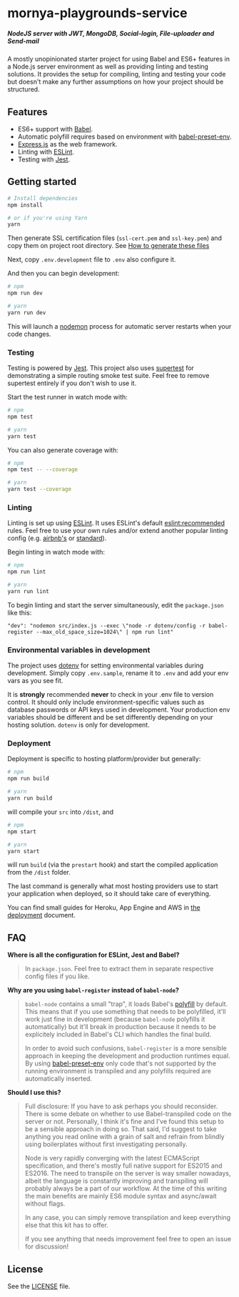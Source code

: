 # mornya-playgrounds-service
##### NodeJS server with JWT, MongoDB, Social-login, File-uploader and Send-mail

A mostly unopinionated starter project for using Babel and ES6+ features in a Node.js server environment as well as providing linting and testing solutions. It provides the setup for compiling, linting and testing your code but doesn't make any further assumptions on how your project should be structured.

## Features
- ES6+ support with [Babel](https://babeljs.io/).
- Automatic polyfill requires based on environment with [babel-preset-env](https://github.com/babel/babel-preset-env).
- [Express.js](https://expressjs.com/) as the web framework.
- Linting with [ESLint](http://eslint.org/).
- Testing with [Jest](https://facebook.github.io/jest/).

## Getting started

```sh
# Install dependencies
npm install

# or if you're using Yarn
yarn
```
Then generate SSL certification files (`ssl-cert.pem` and `ssl-key.pem`) and copy them on project root directory.
See [How to generate these files](http://ohgyun.com/429)

Next, copy `.env.development` file to `.env` also configure it.

And then you can begin development:

```sh
# npm
npm run dev

# yarn
yarn run dev
```

This will launch a [nodemon](https://nodemon.io/) process for automatic server restarts when your code changes.

### Testing

Testing is powered by [Jest](https://facebook.github.io/jest/). This project also uses [supertest](https://github.com/visionmedia/supertest) for demonstrating a simple routing smoke test suite. Feel free to remove supertest entirely if you don't wish to use it.

Start the test runner in watch mode with:

```sh
# npm
npm test

# yarn
yarn test
```

You can also generate coverage with:

```sh
# npm
npm test -- --coverage

# yarn
yarn test --coverage
```

### Linting

Linting is set up using [ESLint](http://eslint.org/). It uses ESLint's default [eslint:recommended](https://github.com/eslint/eslint/blob/master/conf/eslint.json) rules. Feel free to use your own rules and/or extend another popular linting config (e.g. [airbnb's](https://www.npmjs.com/package/eslint-config-airbnb) or [standard](https://github.com/feross/eslint-config-standard)).

Begin linting in watch mode with:

```sh
# npm
npm run lint

# yarn
yarn run lint
```

To begin linting and start the server simultaneously, edit the `package.json` like this:

```
"dev": "nodemon src/index.js --exec \"node -r dotenv/config -r babel-register --max_old_space_size=1024\" | npm run lint"
```

### Environmental variables in development

The project uses [dotenv](https://www.npmjs.com/package/dotenv) for setting environmental variables during development. Simply copy `.env.sample`, rename it to `.env` and add your env vars as you see fit. 

It is **strongly** recommended **never** to check in your .env file to version control. It should only include environment-specific values such as database passwords or API keys used in development. Your production env variables should be different and be set differently depending on your hosting solution. `dotenv` is only for development.

### Deployment

Deployment is specific to hosting platform/provider but generally:

```sh
# npm
npm run build

# yarn
yarn run build
```

will compile your `src` into `/dist`, and 

```sh
# npm
npm start

# yarn
yarn start
```

will run `build` (via the `prestart` hook) and start the compiled application from the `/dist` folder.

The last command is generally what most hosting providers use to start your application when deployed, so it should take care of everything.

You can find small guides for Heroku, App Engine and AWS in [the deployment](DEPLOYMENT.md) document.

## FAQ

**Where is all the configuration for ESLint, Jest and Babel?**

> In `package.json`. Feel free to extract them in separate respective config files if you like.

**Why are you using `babel-register` instead of `babel-node`?**

> `babel-node` contains a small "trap", it loads Babel's [polyfill](https://babeljs.io/docs/usage/polyfill/) by default. This means that if you use something that needs to be polyfilled, it'll work just fine in development (because `babel-node` polyfills it automatically) but it'll break in production because it needs to be explicitely included in Babel's CLI which handles the final build.
>
> In order to avoid such confusions, `babel-register` is a more sensible approach in keeping the development and production runtimes equal. By using [babel-preset-env](https://github.com/babel/babel-preset-env) only code that's not supported by the running environment is transpiled and any polyfills required are automatically inserted.

**Should I use this?**

> Full disclosure: If you have to ask perhaps you should reconsider. There is some debate on whether to use Babel-transpiled code on the server or not. Personally, I think it's fine and I've found this setup to be a sensible approach in doing so. That said, I'd suggest to take anything you read online with a grain of salt and refrain from blindly using boilerplates without first investigating personally.
>
> Node is very rapidly converging with the latest ECMAScript specification, and there's mostly full native support for ES2015 and ES2016. The need to transpile on the server is way smaller nowadays, albeit the language is constantly improving and transpiling will probably always be a part of our workflow. At the time of this writing the main benefits are mainly ES6 module syntax and async/await without flags.
>
> In any case, you can simply remove transpilation and keep everything else that this kit has to offer.
>
> If you see anything that needs improvement feel free to open an issue for discussion!

## License
See the [LICENSE](LICENSE) file.
